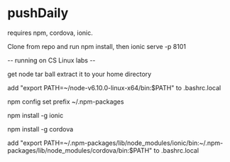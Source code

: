 # pushDaily


requires npm, cordova, ionic.

Clone from repo and run npm install, then ionic serve -p 8101


-- running on CS Linux labs -- 

get node tar ball
extract it to your home directory

add "export PATH=~/node-v6.10.0-linux-x64/bin:$PATH" to .bashrc.local


npm config set prefix ~/.npm-packages

npm install -g ionic

npm install -g cordova


add "export PATH=\~/.npm-packages/lib/node_modules/ionic/bin:~/.npm-packages/lib/node_modules/cordova/bin:$PATH" to .bashrc.local 


